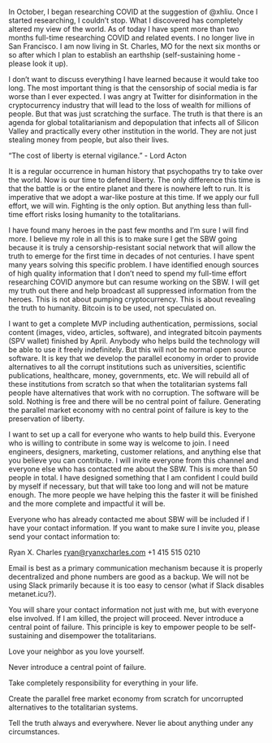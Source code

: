 In October, I began researching COVID at the suggestion of @xhliu. Once I started researching, I couldn’t stop. What I discovered has completely altered my view of the world. As of today I have spent more than two months full-time researching COVID and related events. I no longer live in San Francisco. I am now living in St. Charles, MO for the next six months or so after which I plan to establish an earthship (self-sustaining home - please look it up).

I don’t want to discuss everything I have learned because it would take too long. The most important thing is that the censorship of social media is far worse than I ever expected. I was angry at Twitter for disinformation in the cryptocurrency industry that will lead to the loss of wealth for millions of people. But that was just scratching the surface. The truth is that there is an agenda for global totalitarianism and depopulation that infects all of Silicon Valley and practically every other institution in the world. They are not just stealing money from people, but also their lives.

“The cost of liberty is eternal vigilance.” - Lord Acton

It is a regular occurrence in human history that psychopaths try to take over the world. Now is our time to defend liberty. The only difference this time is that the battle is or the entire planet and there is nowhere left to run. It is imperative that we adopt a war-like posture at this time. If we apply our full effort, we will win. Fighting is the only option. But anything less than full-time effort risks losing humanity to the totalitarians.

I have found many heroes in the past few months and I’m sure I will find more. I believe my role in all this is to make sure I get the SBW going because it is truly a censorship-resistant social network that will allow the truth to emerge for the first time in decades of not centuries. I have spent many years solving this specific problem. I have identified enough sources of high quality information that I don’t need to spend my full-time effort researching COVID anymore but can resume working on the SBW. I will get my truth out there and help broadcast all suppressed information from the heroes. This is not about pumping cryptocurrency. This is about revealing the truth to humanity. Bitcoin is to be used, not speculated on.

I want to get a complete MVP including authentication, permissions, social content (images, video, articles, software), and integrated bitcoin payments (SPV wallet) finished by April. Anybody who helps build the technology will be able to use it freely indefinitely. But this will not be normal open source software. It is key that we develop the parallel economy in order to provide alternatives to all the corrupt institutions such as universities, scientific publications, healthcare, money, governments, etc. We will rebuild all of these institutions from scratch so that when the totalitarian systems fall people have alternatives that work with no corruption. The software will be sold. Nothing is free and there will be no central point of failure. Generating the parallel market economy with no central point of failure is key to the preservation of liberty.

I want to set up a call for everyone who wants to help build this. Everyone who is willing to contribute in some way is welcome to join. I need engineers, designers, marketing, customer relations, and anything else that you believe you can contribute. I will invite everyone from this channel and everyone else who has contacted me about the SBW. This is more than 50 people in total. I have designed something that I am confident I could build by myself if necessary, but that will take too long and will not be mature enough. The more people we have helping this the faster it will be finished and the more complete and impactful it will be.

Everyone who has already contacted me about SBW will be included if I have your contact information. If you want to make sure I invite you, please send your contact information to:

Ryan X. Charles
ryan@ryanxcharles.com
+1 415 515 0210

Email is best as a primary communication mechanism because it is properly decentralized and phone numbers are good as a backup. We will not be using Slack primarily because it is too easy to censor (what if Slack disables metanet.icu?).

You will share your contact information not just with me, but with everyone else involved. If I am killed, the project will proceed. Never introduce a central point of failure. This principle is key to empower people to be self-sustaining and disempower the totalitarians.

Love your neighbor as you love yourself.

Never introduce a central point of failure.

Take completely responsibility for everything in your life.

Create the parallel free market economy from scratch for uncorrupted alternatives to the totalitarian systems.

Tell the truth always and everywhere. Never lie about anything under any circumstances.